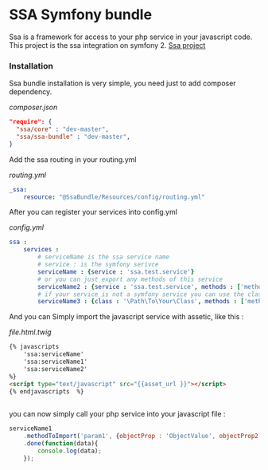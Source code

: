 SSA Symfony bundle
==========

Ssa is a framework for access to your php service in your javascript code. This project is the ssa integration on symfony 2.
[Ssa project](https://github.com/deblockt/ssa)

### Installation

Ssa bundle installation is very simple, you need just to add composer dependency.

*composer.json*
```json
"require": {
  "ssa/core" : "dev-master",
  "ssa/ssa-bundle" : "dev-master",
}
```

Add the ssa routing in your routing.yml

*routing.yml*
```yml
_ssa:
    resource: "@SsaBundle/Resources/config/routing.yml"
```

After you can register your services into config.yml

*config.yml*
```yml
ssa :
    services :
        # serviceName is the ssa service name
        # service : is the symfony serivce
        serviceName : {service : 'ssa.test.service'}
        # or you can just export any methods of this service
        serviceName2 : {service : 'ssa.test.service', methods : ['methodToImport']}
        # if your service is not a symfony service you can use the class attribute
        serviceName3 : {class : '\Path\To\Your\Class', methods : ['methodToImport']}      
```

And you can Simply import the javascript service with assetic, like this :

*file.html.twig*
```html
{% javascripts 
    'ssa:serviceName'
    'ssa:serviceName1'
    'ssa:serviceName2'
%}
<script type="text/javascript" src="{{asset_url }}"></script>
{% endjavascripts  %}
    
```

you can now simply call your php service into your javascript file : 
```javascript
serviceName1
    .methodToImport('param1', {objectProp : 'ObjectValue', objectProp2 : 'ObjectValue2'})
    .done(function(data){
        console.log(data);
    });
```
